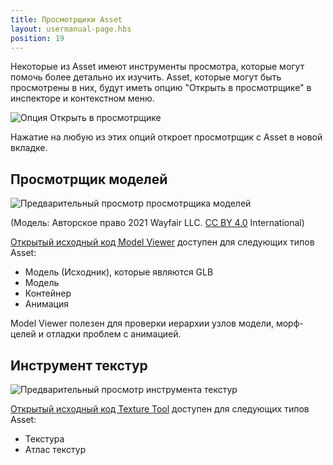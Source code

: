 ```yaml
---
title: Просмотрщики Asset
layout: usermanual-page.hbs
position: 19
---
```


Некоторые из Asset имеют инструменты просмотра, которые могут помочь более детально их изучить. Asset, которые могут быть просмотрены в них, будут иметь опцию "Открыть в просмотрщике" в инспекторе и контекстном меню.

![Опция Открыть в просмотрщике][open-in-viewer-option]

Нажатие на любую из этих опций откроет просмотрщик с Asset в новой вкладке.

## Просмотрщик моделей

![Предварительный просмотр просмотрщика моделей][model-viewer-preview]

(Модель: Авторское право 2021 Wayfair LLC. [CC BY 4.0][cc-40] International)

[Открытый исходный код Model Viewer][model-viewer-github] доступен для следующих типов Asset:

- Модель (Исходник), которые являются GLB
- Модель
- Контейнер
- Анимация

Model Viewer полезен для проверки иерархии узлов модели, морф-целей и отладки проблем с анимацией.

## Инструмент текстур

![Предварительный просмотр инструмента текстур][texture-tool-preview]

[Открытый исходный код Texture Tool][texture-tool-github] доступен для следующих типов Asset:

- Текстура
- Атлас текстур

[open-in-viewer-option]: /images/user-manual/assets/viewers/open-in-viewer-option.jpg
[model-viewer-preview]: /images/user-manual/assets/viewers/model-viewer-preview.jpg
[model-viewer-github]: https://github.com/playcanvas/model-viewer
[texture-tool-preview]: /images/user-manual/assets/viewers/texture-tool-preview.jpg
[texture-tool-github]: https://github.com/playcanvas/texture-tool
[cc-40]: https://creativecommons.org/licenses/by/4.0/
